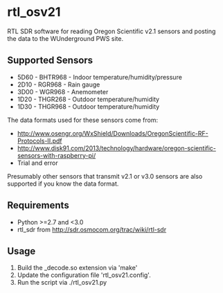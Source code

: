 rtl_osv21
=========

RTL SDR software for reading Oregon Scientific v2.1 sensors and posting the data to the
WUnderground PWS site.

Supported Sensors
-----------------
 * 5D60 - BHTR968 - Indoor temperature/humidity/pressure
 * 2D10 - RGR968  - Rain gauge
 * 3D00 - WGR968  - Anemometer
 * 1D20 - THGR268 - Outdoor temperature/humidity
 * 1D30 - THGR968 - Outdoor temperature/humidity

The data formats used for these sensors come from:
 * http://www.osengr.org/WxShield/Downloads/OregonScientific-RF-Protocols-II.pdf
 * http://www.disk91.com/2013/technology/hardware/oregon-scientific-sensors-with-raspberry-pi/
 * Trial and error

Presumably other sensors that transmit v2.1 or v3.0 sensors are also supported if you 
know the data format.
 
Requirements
------------
 * Python >=2.7 and <3.0
 * rtl_sdr from http://sdr.osmocom.org/trac/wiki/rtl-sdr

Usage
-----
  1) Build the _decode.so extension via 'make'
  2) Update the configuration file 'rtl_osv21.config'.
  3) Run the script via ./rtl_osv21.py
  